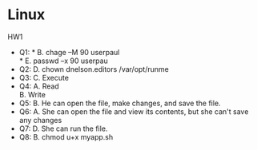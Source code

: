# Linux
HW1  
* Q1: * B. chage –M 90 userpaul  
      * E. passwd –x 90 userpau  
* Q2: D. chown dnelson.editors /var/opt/runme  
* Q3: C. Execute  
* Q4: A. Read  
    B. Write  
* Q5: B. He can open the file, make changes, and save the file.  
* Q6: A. She can open the file and view its contents, but she can't save any changes  
* Q7: D. She can run the file.  
* Q8: B. chmod u+x myapp.sh  


